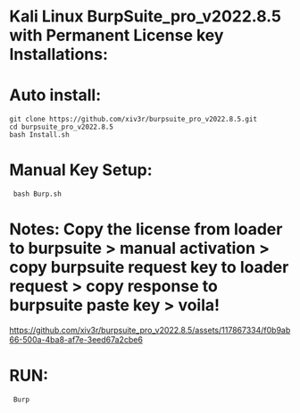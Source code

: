 # Kali Linux BurpSuite_pro_v2022.8.5 with Permanent License key Installations: 
                                                
# Auto install:
    git clone https://github.com/xiv3r/burpsuite_pro_v2022.8.5.git
    cd burpsuite_pro_v2022.8.5
    bash Install.sh



# Manual Key Setup:
     bash Burp.sh

# Notes: Copy the license from loader to burpsuite > manual activation > copy burpsuite request key to loader request >  copy response to burpsuite paste key > voila!
     
https://github.com/xiv3r/burpsuite_pro_v2022.8.5/assets/117867334/f0b9ab66-500a-4ba8-af7e-3eed67a2cbe6


# RUN:
     Burp
